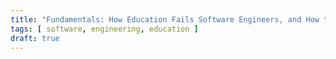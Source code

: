 ```yaml
---
title: "Fundamentals: How Education Fails Software Engineers, and How to Fix It"
tags: [ software, engineering, education ]
draft: true
---
```

